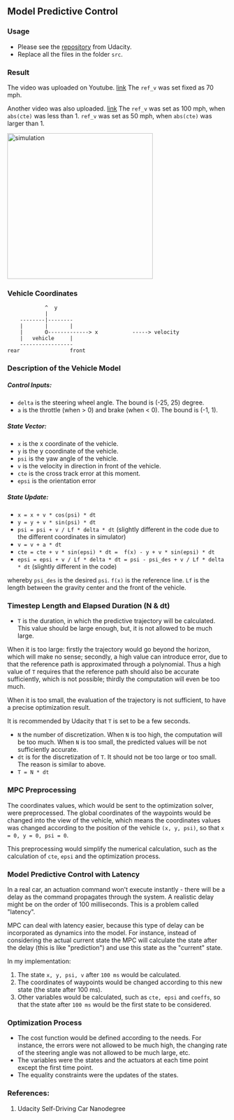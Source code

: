 ## Model Predictive Control

### Usage
* Please see the [repository](https://github.com/udacity/CarND-MPC-Project) from Udacity.
* Replace all the files in the folder `src`.

### Result

The video was uploaded on Youtube. [link](https://www.youtube.com/watch?v=0dQcXQcltiY&list=PLNDTbGbATLcED0iX8K-zY3vrNbwhxV8gC&index=5) The `ref_v` was set fixed as 70 mph.

Another video was also uploaded. [link](https://www.youtube.com/watch?v=fhhA5fGkHI0&index=6&list=PLNDTbGbATLcED0iX8K-zY3vrNbwhxV8gC) The `ref_v` was set as 100 mph, when `abs(cte)` was less than 1. `ref_v` was set as 50 mph, when `abs(cte)` was larger than 1. 

<img src="https://filedn.com/lUE8ye7yWpzFOF1OFLVsPau/Github/mpc/res.png" alt="simulation" width="333">

### Vehicle Coordinates

```
            ^  y
            |
    --------|--------
    |       |       |
    |       O-------------> x           -----> velocity
    |   vehicle     |
    -----------------
rear                front 
```

### Description of the Vehicle Model
##### Control Inputs:
* `delta`  is the steering wheel angle. The bound is (-25, 25) degree.
* `a` is the throttle (when > 0) and brake (when < 0). The bound is (-1, 1).
##### State Vector:
* `x` is the x coordinate of the vehicle.
* `y` is the y coordinate of the vehicle.
* `psi` is the yaw angle of the vehicle.
* `v` is the velocity in direction in front of the vehicle.
* `cte` is the cross track error at this moment.
* `epsi` is the orientation error
##### State Update:
* `x = x + v * cos(psi) * dt`
* `y = y + v * sin(psi) * dt`
* `psi = psi + v / Lf * delta * dt`  (slightly different in the code due to the different coordinates in simulator)
* `v = v + a * dt`
* `cte = cte + v * sin(epsi) * dt =  f(x) - y + v * sin(epsi) * dt`
* `epsi = epsi + v / Lf * delta * dt = psi - psi_des + v / Lf * delta * dt` (slightly different in the code)

whereby `psi_des` is the desired `psi`. `f(x)` is the reference line. `Lf` is the length between the gravity center and the front of the vehicle.

### Timestep Length and Elapsed Duration (N & dt) 
* `T` is the duration, in which the predictive trajectory will be calculated. This value should be large enough, but, it is not allowed to be much large.
 
 When it is too large: firstly the trajectory would go beyond the horizon, which will make no sense; secondly, a high value can introduce error, 
 due to that the reference path is approximated through a polynomial. 
 Thus a high value of `T` requires that the reference path should also be accurate sufficiently, which is not possible; 
 thirdly the computation will even be too much.
 
 When it is too small, the evaluation of the trajectory is not sufficient, to have a precise optimization result.
 
 It is recommended by Udacity that `T` is set to be a few seconds.
* `N` the number of discretization. When `N` is too high, the computation will be too much. When `N` is too small, the predicted values will be not sufficiently accurate.
* `dt` is for the discretization of `T`. It should not be too large or too small. The reason is similar to above.
* `T = N * dt`

### MPC Preprocessing

The coordinates values, which would be sent to the optimization solver, were preprocessed. The global coordinates of the waypoints would be changed into the view of the vehicle, which means the coordinates values was changed according to the position of the vehicle `(x, y, psi)`, so that `x = 0, y = 0, psi = 0`.

This preprocessing would simplify the numerical calculation, such as the calculation of `cte`, `epsi` and the optimization process.

### Model Predictive Control with Latency
In a real car, an actuation command won't execute instantly - there will be a delay as the command propagates through the system. A realistic delay might be on the order of 100 milliseconds.
This is a problem called "latency".

MPC can deal with latency easier, because this type of delay can be incorporated as dynamics into the model. For instance, instead of considering the actual current state the MPC will calculate the state after the delay (this is like "prediction") and use this state as the "current" state.

In my implementation:
1. The state `x, y, psi, v` after `100 ms` would be calculated.
2. The coordinates of waypoints would be changed according to this new state (the state after 100 ms).
3. Other variables would be calculated, such as `cte, epsi` and `coeffs`, so that the state after `100 ms` would be the first state to be considered. 

### Optimization Process

* The cost function would be defined according to the needs. For instance, the errors were not allowed to be much high, the changing rate of the steering angle was not allowed to be much large, etc.
* The variables were the states and the actuators at each time point except the first time point. 
* The equality constraints were the updates of the states.

### References:

1. Udacity Self-Driving Car Nanodegree